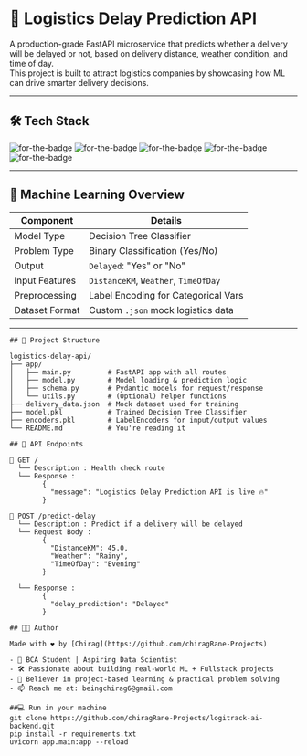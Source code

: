 # 🚚 Logistics Delay Prediction API

A production-grade FastAPI microservice that predicts whether a delivery will be delayed or not, based on delivery distance, weather condition, and time of day.  
This project is built to attract logistics companies by showcasing how ML can drive smarter delivery decisions.

---

## 🛠️ Tech Stack

![for-the-badge](https://img.shields.io/badge/BACKEND-FastAPI-blue?style=for-the-badge&logo=fastapi)
![for-the-badge](https://img.shields.io/badge/MODEL-DecisionTree-yellow?style=for-the-badge)
![for-the-badge](https://img.shields.io/badge/SERIALIZATION-Joblib-orange?style=for-the-badge)
![for-the-badge](https://img.shields.io/badge/DEPLOYMENT-Render-purple?style=for-the-badge)
![for-the-badge](https://img.shields.io/badge/ML-Pandas%20%7C%20Sklearn%20%7C%20Numpy-green?style=for-the-badge)

---

## 🧠 Machine Learning Overview

| Component       | Details                             |
|----------------|--------------------------------------|
| Model Type      | Decision Tree Classifier             |
| Problem Type    | Binary Classification (Yes/No)       |
| Output          | `Delayed`: "Yes" or "No"             |
| Input Features  | `DistanceKM`, `Weather`, `TimeOfDay` |
| Preprocessing   | Label Encoding for Categorical Vars  |
| Dataset Format  | Custom `.json` mock logistics data   |

---

<pre><code>## 📁 Project Structure

logistics-delay-api/
├── app/
│   ├── main.py         # FastAPI app with all routes
│   ├── model.py        # Model loading & prediction logic
│   ├── schema.py       # Pydantic models for request/response
│   └── utils.py        # (Optional) helper functions
├── delivery_data.json  # Mock dataset used for training
├── model.pkl           # Trained Decision Tree Classifier
├── encoders.pkl        # LabelEncoders for input/output values
└── README.md           # You're reading it
</code></pre>

<pre><code>## 🔗 API Endpoints

📍 GET /
  └── Description : Health check route
  └── Response :
        {
          "message": "Logistics Delay Prediction API is live 🔥"
        }

📍 POST /predict-delay
  └── Description : Predict if a delivery will be delayed
  └── Request Body :
        {
          "DistanceKM": 45.0,
          "Weather": "Rainy",
          "TimeOfDay": "Evening"
        }

  └── Response :
        {
          "delay_prediction": "Delayed"
        }
</code></pre>

<pre><code>## 👨‍💻 Author

Made with ❤️ by [Chirag](https://github.com/chiragRane-Projects)

- 🚀 BCA Student | Aspiring Data Scientist
- 🛠️ Passionate about building real-world ML + Fullstack projects
- 🧠 Believer in project-based learning & practical problem solving
- 📫 Reach me at: beingchirag6@gmail.com
</code></pre>

<pre><code>##💻 Run in your machine
git clone https://github.com/chiragRane-Projects/logitrack-ai-backend.git
pip install -r requirements.txt
uvicorn app.main:app --reload
</code></pre>
